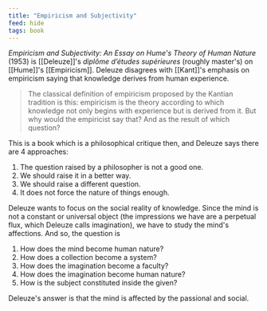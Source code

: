 ```yaml
---
title: "Empiricism and Subjectivity"
feed: hide
tags: book
---
```


_Empiricism and Subjectivity: An Essay on Hume's Theory of Human Nature_ (1953) is [[Deleuze]]'s _diplôme d’études supérieures_ (roughly master's) on [[Hume]]'s [[Empiricism]]. Deleuze disagrees with [[Kant]]'s emphasis on empiricism saying that knowledge derives from human experience. 

> The classical definition of empiricism proposed by the Kantian tradition is this: empiricism is the theory according to which knowledge not only begins with experience but is derived from it. But why would the empiricist say that? And as the result of which question?

This is a book which is a philosophical critique then, and Deleuze says there are 4 approaches:

1. The question raised by a philosopher is not a good one.
2. We should raise it in a better way.
3. We should raise a different question.
4. It does not force the nature of things enough.

Deleuze wants to focus on the social reality of knowledge. Since the mind is not a constant or universal object (the impressions we have are a perpetual flux, which Deleuze calls imagination), we have to study the mind's affections. And so, the question is

1. How does the mind become human nature?
2. How does a collection become a system?
3. How does the imagination become a faculty?
4. How does the imagination become human nature?
5. How is the subject constituted inside the given?

Deleuze's answer is that the mind is affected by the passional and social. 